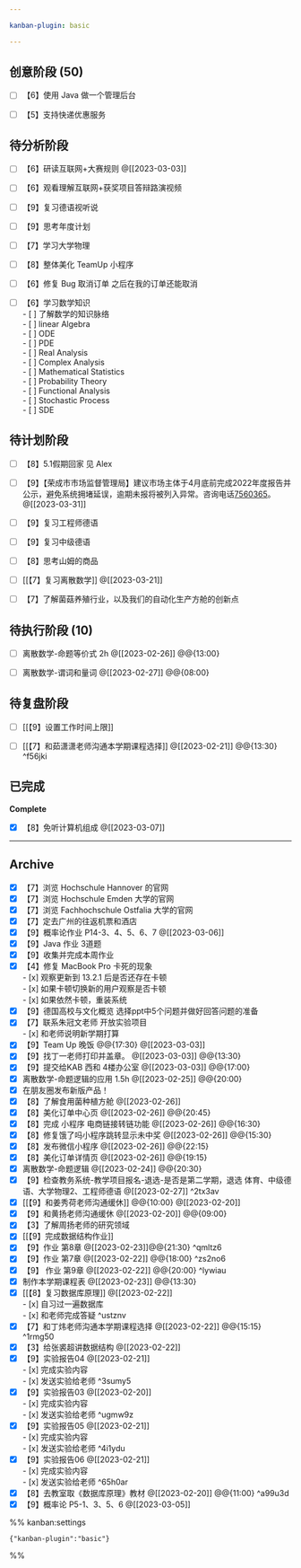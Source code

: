 ```yaml
---

kanban-plugin: basic

---
```


## 创意阶段 (50)

- [ ] 【6】使用 Java 做一个管理后台
- [ ] 【5】支持快递优惠服务


## 待分析阶段

- [ ] 【6】研读互联网+大赛规则 @[[2023-03-03]]
- [ ] 【6】观看理解互联网+获奖项目答辩路演视频
- [ ] 【9】复习德语视听说
- [ ] 【9】思考年度计划
- [ ] 【7】学习大学物理
- [ ] 【8】整体美化 TeamUp 小程序
- [ ] 【6】修复 Bug 取消订单 之后在我的订单还能取消
- [ ] 【6】学习数学知识<br>- [ ] 了解数学的知识脉络<br>- [ ] linear Algebra<br>- [ ] ODE<br>- [ ] PDE<br>- [ ] Real Analysis<br>- [ ] Complex Analysis<br>- [ ] Mathematical Statistics<br>- [ ] Probability Theory<br>- [ ] Functional Analysis<br>- [ ] Stochastic Process<br>- [ ] SDE


## 待计划阶段

- [ ] 【8】5.1假期回家 见 Alex
- [ ] 【9】【荣成市市场监督管理局】建议市场主体于4月底前完成2022年度报告并公示，避免系统拥堵延误，逾期未报将被列入异常。咨询电话[7560365](tel:7560365)。 @[[2023-03-31]]
- [ ] 【9】复习工程师德语
- [ ] 【9】复习中级德语
- [ ] 【8】思考山姆的商品
- [ ] [[【7】复习离散数学]] @[[2023-03-21]]
- [ ] 【7】了解菌菇养殖行业，以及我们的自动化生产方舱的创新点


## 待执行阶段 (10)

- [ ] 离散数学-命题等价式 2h @[[2023-02-26]] @@{13:00}
- [ ] 离散数学-谓词和量词 @[[2023-02-27]] @@{08:00}


## 待复盘阶段

- [ ] [[【9】设置工作时间上限]]
- [ ] [[【7】和茹潇潇老师沟通本学期课程选择]] @[[2023-02-21]] @@{13:30} ^f56jki


## 已完成

**Complete**
- [x] 【8】免听计算机组成 @[[2023-03-07]]


***

## Archive

- [x] 【7】浏览 Hochschule Hannover 的官网
- [x] 【7】浏览 Hochschule Emden 大学的官网
- [x] 【7】浏览 Fachhochschule Ostfalia 大学的官网
- [x] 【7】定去广州的往返机票和酒店
- [x] 【9】概率论作业 P14-3、4、5、6、7 @[[2023-03-06]]
- [x] 【9】Java 作业 3道题
- [x] 【9】收集并完成本周作业
- [x] 【4】修复 MacBook Pro 卡死的现象<br>- [x] 观察更新到 13.2.1 后是否还存在卡顿<br>- [x] 如果卡顿切换新的用户观察是否卡顿<br>- [x] 如果依然卡顿，重装系统
- [x] 【9】德国高校与文化概览 选择ppt中5个问题并做好回答问题的准备
- [x] 【7】联系朱冠文老师 开放实验项目<br>- [x] 和老师说明新学期打算
- [x] 【9】Team Up 晚饭 @@{17:30}   @[[2023-03-03]]
- [x] 【9】找丁一老师打印并盖章。 @[[2023-03-03]] @@{13:30}
- [x] 【9】提交给KAB 西和 4楼办公室 @[[2023-03-03]] @@{17:00}
- [x] 离散数学-命题逻辑的应用 1.5h @[[2023-02-25]] @@{20:00}
- [x] 在朋友圈发布新版产品！
- [x] 【8】了解食用菌种植方舱 @[[2023-02-26]]
- [x] 【8】美化订单中心页 @[[2023-02-26]] @@{20:45}
- [x] 【8】完成 小程序 电商链接转链功能 @[[2023-02-26]] @@{16:30}
- [x] 【8】修复饿了吗小程序跳转显示未中奖 @[[2023-02-26]] @@{15:30}
- [x] 【8】发布微信小程序 @[[2023-02-26]] @@{22:15}
- [x] 【8】美化订单详情页 @[[2023-02-26]] @@{19:15}
- [x] 离散数学-命题逻辑 @[[2023-02-24]] @@{20:30}
- [x] 【9】检查教务系统-教学项目报名-退选-是否是第二学期，退选 体育、中级德语、大学物理2、工程师德语 @[[2023-02-27]] ^2tx3av
- [x] [[【9】和姜秀荷老师沟通缓休]] @@{10:00} @[[2023-02-20]]
- [x] 【9】和黄扬老师沟通缓休 @[[2023-02-20]] @@{09:00}
- [x] 【3】了解周扬老师的研究领域
- [x] [[【9】完成数据结构作业]]
- [x] 【9】作业 第8章 @[[2023-02-23]]@@{21:30} ^qmltz6
- [x] 【9】作业 第7章 @[[2023-02-22]] @@{18:00} ^zs2no6
- [x] 【9】 作业 第9章 @[[2023-02-22]] @@{20:00} ^lywiau
- [x] 制作本学期课程表 @[[2023-02-23]] @@{13:30}
- [x] [[【8】复习数据库原理]]  @[[2023-02-22]]<br>- [x] 自习过一遍数据库<br>- [x] 和老师完成答疑 ^ustznv
- [x] 【7】和丁炜老师沟通本学期课程选择 @[[2023-02-22]] @@{15:15} ^1rmg50
- [x] 【3】给张裘超讲数据结构 @[[2023-02-22]]
- [x] 【9】实验报告04 @[[2023-02-21]]<br>- [x] 完成实验内容<br>- [x] 发送实验给老师 ^3sumy5
- [x] 【9】实验报告03 @[[2023-02-20]]<br>- [x] 完成实验内容<br>- [x] 发送实验给老师 ^ugmw9z
- [x] 【9】实验报告05 @[[2023-02-21]]<br>- [x] 完成实验内容<br>- [x] 发送实验给老师 ^4i1ydu
- [x] 【9】实验报告06 @[[2023-02-21]]<br>- [x] 完成实验内容<br>- [x] 发送实验给老师 ^65h0ar
- [x] 【8】去教室取《数据库原理》教材 @[[2023-02-20]] @@{11:00} ^a99u3d
- [x] 【9】概率论 P5-1、3、5、6 @[[2023-03-05]]

%% kanban:settings
```
{"kanban-plugin":"basic"}
```
%%